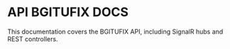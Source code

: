 # API BGITUFIX DOCS

This documentation covers the BGITUFIX API, including SignalR hubs and REST controllers.